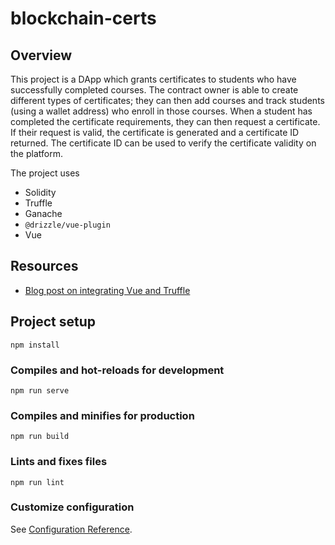# blockchain-certs

## Overview
This project is a DApp which grants certificates to students who have successfully completed courses. The contract owner is able to create different types of certificates; they can then add courses and track students (using a wallet address) who enroll in those courses. When a student has completed the certificate requirements, they can then request a certificate. If their request is valid, the certificate is generated and a certificate ID returned. The certificate ID can be used to verify the certificate validity on the platform.

The project uses
- Solidity
- Truffle
- Ganache
- `@drizzle/vue-plugin`
- Vue

## Resources
- [Blog post on integrating Vue and Truffle](https://medium.com/@james.m.kehoe/building-a-guestbook-dapp-with-vue-js-and-truffle-e0c9e3fcdeeb)

## Project setup
```
npm install
```

### Compiles and hot-reloads for development
```
npm run serve
```

### Compiles and minifies for production
```
npm run build
```

### Lints and fixes files
```
npm run lint
```

### Customize configuration
See [Configuration Reference](https://cli.vuejs.org/config/).
